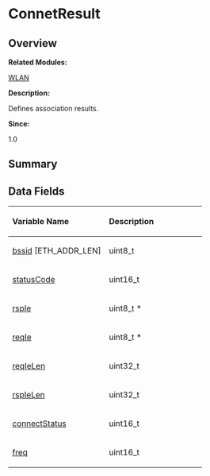 # ConnetResult<a name="EN-US_TOPIC_0000001054598155"></a>

## **Overview**<a name="section571314554093529"></a>

**Related Modules:**

[WLAN](wlan.md)

**Description:**

Defines association results. 

**Since:**

1.0

## **Summary**<a name="section1059226524093529"></a>

## Data Fields<a name="pub-attribs"></a>

<a name="table990332094093529"></a>
<table><thead align="left"><tr id="row1747939339093529"><th class="cellrowborder" valign="top" width="50%" id="mcps1.1.3.1.1"><p id="p1997269290093529"><a name="p1997269290093529"></a><a name="p1997269290093529"></a>Variable Name</p>
</th>
<th class="cellrowborder" valign="top" width="50%" id="mcps1.1.3.1.2"><p id="p2105120520093529"><a name="p2105120520093529"></a><a name="p2105120520093529"></a>Description</p>
</th>
</tr>
</thead>
<tbody><tr id="row581854356093529"><td class="cellrowborder" valign="top" width="50%" headers="mcps1.1.3.1.1 "><p id="p1570385298093529"><a name="p1570385298093529"></a><a name="p1570385298093529"></a><a href="wlan.md#gacfb1f8dc523cea7d4394b912c0c508ea">bssid</a> [ETH_ADDR_LEN]</p>
</td>
<td class="cellrowborder" valign="top" width="50%" headers="mcps1.1.3.1.2 "><p id="p1494149536093529"><a name="p1494149536093529"></a><a name="p1494149536093529"></a>uint8_t </p>
</td>
</tr>
<tr id="row1310470961093529"><td class="cellrowborder" valign="top" width="50%" headers="mcps1.1.3.1.1 "><p id="p1477467825093529"><a name="p1477467825093529"></a><a name="p1477467825093529"></a><a href="wlan.md#gaddcc87402a9e4e6f09098d5e7c25eebe">statusCode</a></p>
</td>
<td class="cellrowborder" valign="top" width="50%" headers="mcps1.1.3.1.2 "><p id="p1634333701093529"><a name="p1634333701093529"></a><a name="p1634333701093529"></a>uint16_t </p>
</td>
</tr>
<tr id="row532973749093529"><td class="cellrowborder" valign="top" width="50%" headers="mcps1.1.3.1.1 "><p id="p1022941775093529"><a name="p1022941775093529"></a><a name="p1022941775093529"></a><a href="wlan.md#ga113ce1420c647c51b89dca5ab436f82e">rspIe</a></p>
</td>
<td class="cellrowborder" valign="top" width="50%" headers="mcps1.1.3.1.2 "><p id="p1500491731093529"><a name="p1500491731093529"></a><a name="p1500491731093529"></a>uint8_t * </p>
</td>
</tr>
<tr id="row927163598093529"><td class="cellrowborder" valign="top" width="50%" headers="mcps1.1.3.1.1 "><p id="p1225332695093529"><a name="p1225332695093529"></a><a name="p1225332695093529"></a><a href="wlan.md#ga1ba76217df6a0a67be62ab623f68ee66">reqIe</a></p>
</td>
<td class="cellrowborder" valign="top" width="50%" headers="mcps1.1.3.1.2 "><p id="p1580340740093529"><a name="p1580340740093529"></a><a name="p1580340740093529"></a>uint8_t * </p>
</td>
</tr>
<tr id="row971837019093529"><td class="cellrowborder" valign="top" width="50%" headers="mcps1.1.3.1.1 "><p id="p150403178093529"><a name="p150403178093529"></a><a name="p150403178093529"></a><a href="wlan.md#gaade69412094ceaa5374c76513064f00a">reqIeLen</a></p>
</td>
<td class="cellrowborder" valign="top" width="50%" headers="mcps1.1.3.1.2 "><p id="p124177095093529"><a name="p124177095093529"></a><a name="p124177095093529"></a>uint32_t </p>
</td>
</tr>
<tr id="row616182890093529"><td class="cellrowborder" valign="top" width="50%" headers="mcps1.1.3.1.1 "><p id="p1326252305093529"><a name="p1326252305093529"></a><a name="p1326252305093529"></a><a href="wlan.md#ga0756bccba43358d534d8c5a254d63686">rspIeLen</a></p>
</td>
<td class="cellrowborder" valign="top" width="50%" headers="mcps1.1.3.1.2 "><p id="p1270873067093529"><a name="p1270873067093529"></a><a name="p1270873067093529"></a>uint32_t </p>
</td>
</tr>
<tr id="row1571582332093529"><td class="cellrowborder" valign="top" width="50%" headers="mcps1.1.3.1.1 "><p id="p1857393239093529"><a name="p1857393239093529"></a><a name="p1857393239093529"></a><a href="wlan.md#ga22925ebc7c0b94465c53b886307c67dd">connectStatus</a></p>
</td>
<td class="cellrowborder" valign="top" width="50%" headers="mcps1.1.3.1.2 "><p id="p1310386960093529"><a name="p1310386960093529"></a><a name="p1310386960093529"></a>uint16_t </p>
</td>
</tr>
<tr id="row1034288145093529"><td class="cellrowborder" valign="top" width="50%" headers="mcps1.1.3.1.1 "><p id="p1473084425093529"><a name="p1473084425093529"></a><a name="p1473084425093529"></a><a href="wlan.md#ga5ca4a2c4e1cdfe1d9e4bd1592855e5a0">freq</a></p>
</td>
<td class="cellrowborder" valign="top" width="50%" headers="mcps1.1.3.1.2 "><p id="p1879673046093529"><a name="p1879673046093529"></a><a name="p1879673046093529"></a>uint16_t </p>
</td>
</tr>
</tbody>
</table>

